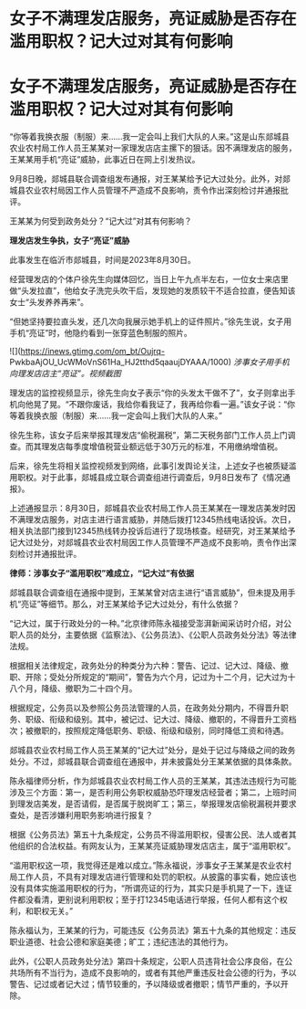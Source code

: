 # 女子不满理发店服务，亮证威胁是否存在滥用职权？记大过对其有何影响

# 女子不满理发店服务，亮证威胁是否存在滥用职权？记大过对其有何影响

“你等着我换衣服（制服）来……我一定会叫上我们大队的人来。”这是山东郯城县农业农村局工作人员王某某对一家理发店店主摞下的狠话。因不满理发店的服务，王某某用手机“亮证”威胁，此事近日在网上引发热议。

9月8日晚，郯城县联合调查组发布通报，对王某某给予记大过处分。此外，对郯城县农业农村局因工作人员管理不严造成不良影响，责令作出深刻检讨并通报批评。

王某某为何受到政务处分？“记大过”对其有何影响？

**理发店发生争执，女子“亮证”威胁**

此事发生在临沂市郯城县，时间是2023年8月30日。

经营理发店的个体户徐先生向媒体回忆，当日上午九点半左右，一位女士来店里做“头发拉直”，他给女子洗完头吹干后，发现她的发质较干不适合拉直，便告知该女士“头发养养再来”。

“但她坚持要拉直头发，还几次向我展示她手机上的证件照片。”徐先生说，女子用手机“亮证”时，他隐约看到一张穿蓝色制服的照片。

![](https://inews.gtimg.com/om_bt/Oujrq-
PwkbaAjOU_UcWMoVnS61Ha_HJ2tthd5qaaujDYAAA/1000) _涉事女子用手机向理发店店主“亮证”。视频截图_

理发店的监控视频显示，徐先生向女子表示“你的头发太干做不了”，女子则拿出手机向他晃了晃。“不跟你废话，我给你看我证了，我再给你看一遍。”该女子说：“你等着我换衣服（制服）来……我一定会叫上我们大队的人来。”

徐先生称，该女子后来举报其理发店“偷税漏税”，第二天税务部门工作人员上门调查。而其理发店每季度增值税营业额远低于30万元的标准，不用缴纳增值税。

后来，徐先生将相关监控视频发到网络，此事引发舆论关注，上述女子也被质疑滥用职权。对于此事，郯城县成立联合调查组进行调查后，9月8日发布了《情况通报》。

上述通报显示：8月30日，郯城县农业农村局工作人员王某某在一理发店美发时因不满理发店服务，对店主进行语言威胁，并随后拨打12345热线电话投诉。次日，相关执法部门接到12345热线转办投诉后进行了现场核查。经研究，对王某某给予记大过处分，对郯城县农业农村局因工作人员管理不严造成不良影响，责令作出深刻检讨并通报批评。

**律师：涉事女子“滥用职权”难成立，“记大过”有依据**

郯城县联合调查组在通报中提到，王某某曾对店主进行“语言威胁”，但未提及用手机“亮证”等细节。那么，对王某某给予记大过处分，有什么依据？

“记大过，属于行政处分的一种。”北京律师陈永福接受澎湃新闻采访时介绍，对公职人员的处分，主要依据《监察法》、《公务员法》、《公职人员政务处分法》等法律法规。

根据相关法律规定，政务处分的种类分为六种：警告、记过、记大过、降级、撤职、开除；受处分所规定的“期间”，警告为六个月，记过为十二个月，记大过为十八个月，降级、撤职为二十四个月。

根据规定，公务员以及参照公务员法管理的人员，在政务处分期内，不得晋升职务、职级、衔级和级别。其中，被记过、记大过、降级、撤职的，不得晋升工资档次；被撤职的，按照规定降低职务、职级、衔级和级别，同时降低工资和待遇。

郯城县农业农村局工作人员王某某的“记大过”处分，是处于记过与降级之间的政务处分。不过，郯城县联合调查组在通报中，并未披露处分王某某依据的具体条款。

陈永福律师分析，作为郯城县农业农村局工作人员的王某某，其违法违规行为可能涉及三个方面：第一，是否利用公务职权威胁恐吓理发店经营者；第二，上班时间到理发店美发，是否请假，是否属于脱岗旷工；第三，举报理发店偷税漏税并要求查处，是否涉嫌利用职务影响进行报复？

根据《公务员法》第五十九条规定，公务员不得滥用职权，侵害公民、法人或者其他组织的合法权益。有网友认为，王某某亮证威胁理发店店主，属于“滥用职权”。

“滥用职权这一项，我觉得还是难以成立。”陈永福说，涉事女子王某某是农业农村局工作人员，不具有对理发店进行管理和处罚的职权。从披露的事实看，她应该也没有具体实施滥用职权的行为，“所谓亮证的行为，其实只是手机晃了一下，连证件都没看清，更别说利用职权；至于打12345电话进行举报，任何人都有这个权利，和职权无关。”

陈永福认为，王某某的行为，可能违反《公务员法》第五十九条的其他规定：违反职业道德、社会公德和家庭美德；旷工；违纪违法的其他行为。

此外，《公职人员政务处分法》第四十条规定，公职人员违背社会公序良俗，在公共场所有不当行为，造成不良影响的，或者有其他严重违反社会公德的行为，予以警告、记过或者记大过；情节较重的，予以降级或者撤职；情节严重的，予以开除。

